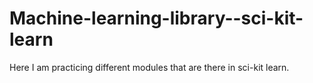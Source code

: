 # Machine-learning-library--sci-kit-learn

Here I am practicing different modules that are there in sci-kit learn.
